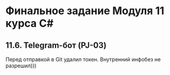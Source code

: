﻿# Финальное задание Модуля 11 курса C#
## 11.6. Telegram-бот (PJ-03)
Перед отправкой в Git удалил токен. Внутренний инфобез не разрешил)))